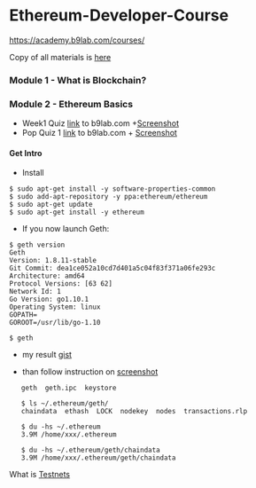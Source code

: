 # Ethereum-Developer-Course
https://academy.b9lab.com/courses/

Copy of all materials is [here](https://docs.google.com/spreadsheets/d/1CRJ-z15SS8cCOezTVXzz5XFyPcT69zdFHvsbGqXYgXI)

### Module 1 - What is Blockchain?

### Module 2 - Ethereum Basics

- Week1 Quiz [link](https://academy.b9lab.com/courses/course-v1:B9lab+BLOCKSTARS-ETH-1+2019-03/courseware/09a8bd77f84f43c292cc0895fd73810b/deaedc91146d49cdbfd6b047c7380e2c/?child=first) to b9lab.com +[Screenshot](.......)
- Pop Quiz 1 [link](https://academy.b9lab.com/courses/course-v1:B9lab+BLOCKSTARS-ETH-1+2019-03/courseware/440e28a5280b4cf0895005b7569fce23/218d23af07194724af38d9f8911ed740/) to b9lab.com + [Screenshot](https://drive.google.com/file/d/15abPjkJiu6NooMAY4IcmPWlm6LQCZSoJ/view?usp=sharing)

#### Get Intro

- Install
```angular2
$ sudo apt-get install -y software-properties-common
$ sudo add-apt-repository -y ppa:ethereum/ethereum
$ sudo apt-get update
$ sudo apt-get install -y ethereum  
```

- If you now launch Geth:
```
$ geth version
Geth
Version: 1.8.11-stable
Git Commit: dea1ce052a10cd7d401a5c04f83f371a06fe293c
Architecture: amd64
Protocol Versions: [63 62]
Network Id: 1
Go Version: go1.10.1
Operating System: linux
GOPATH=
GOROOT=/usr/lib/go-1.10

$ geth
```
- my result [gist](https://gist.github.com/Ebazhanov/63c9a49d8e0bd09ed607f27f89723b5c)

- than follow instruction on [screenshot](https://drive.google.com/file/d/1qcCUXb9H1F0dNrIwOUod4X-hedKDFP0g/view?usp=sharing)

```$ ls ~/.ethereum/
   geth  geth.ipc  keystore
   
   $ ls ~/.ethereum/geth/
   chaindata  ethash  LOCK  nodekey  nodes  transactions.rlp
   
   $ du -hs ~/.ethereum
   3.9M /home/xxx/.ethereum
   
   $ du -hs ~/.ethereum/geth/chaindata
   3.9M /home/xxx/.ethereum/geth/chaindata
```

What is [Testnets](https://medium.com/harmony-one/https-medium-com-leo-hao-blockchain-testnets-survey-7e0612cf5d72)
   
   
